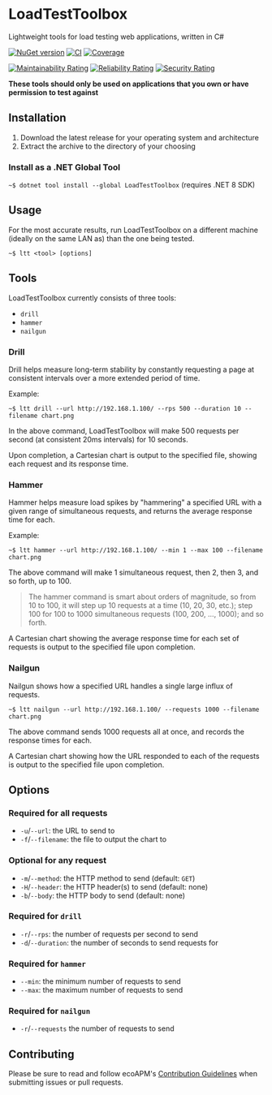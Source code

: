 # LoadTestToolbox

Lightweight tools for load testing web applications, written in C#

[![NuGet version](https://img.shields.io/nuget/v/LoadTestToolbox?logo=nuget&label=Install)](https://nuget.org/packages/LoadTestToolbox)
[![CI](https://github.com/ecoAPM/LoadTestToolbox/actions/workflows/CI.yml/badge.svg)](https://github.com/ecoAPM/LoadTestToolbox/actions/workflows/CI.yml)
[![Coverage](https://sonarcloud.io/api/project_badges/measure?project=ecoAPM_LoadTestToolbox&metric=coverage)](https://sonarcloud.io/dashboard?id=ecoAPM_LoadTestToolbox)

[![Maintainability Rating](https://sonarcloud.io/api/project_badges/measure?project=ecoAPM_LoadTestToolbox&metric=sqale_rating)](https://sonarcloud.io/dashboard?id=ecoAPM_LoadTestToolbox)
[![Reliability Rating](https://sonarcloud.io/api/project_badges/measure?project=ecoAPM_LoadTestToolbox&metric=reliability_rating)](https://sonarcloud.io/dashboard?id=ecoAPM_LoadTestToolbox)
[![Security Rating](https://sonarcloud.io/api/project_badges/measure?project=ecoAPM_LoadTestToolbox&metric=security_rating)](https://sonarcloud.io/dashboard?id=ecoAPM_LoadTestToolbox)

**These tools should only be used on applications that you own or have permission to test against**

## Installation

1. Download the latest release for your operating system and architecture
1. Extract the archive to the directory of your choosing

### Install as a .NET Global Tool

`~$ dotnet tool install --global LoadTestToolbox` (requires .NET 8 SDK)

## Usage

For the most accurate results, run LoadTestToolbox on a different machine (ideally on the same LAN as) than the one being tested.

`~$ ltt <tool> [options]`

## Tools

LoadTestToolbox currently consists of three tools:
- `drill`
- `hammer`
- `nailgun`

### Drill

Drill helps measure long-term stability by constantly requesting a page at consistent intervals over a more extended period of time.

Example:

   `~$ ltt drill --url http://192.168.1.100/ --rps 500 --duration 10 --filename chart.png`

In the above command, LoadTestToolbox will make 500 requests per second (at consistent 20ms intervals) for 10 seconds.

Upon completion, a Cartesian chart is output to the specified file, showing each request and its response time.

### Hammer

Hammer helps measure load spikes by "hammering" a specified URL with a given range of simultaneous requests, and returns the average response time for each.

Example:

`~$ ltt hammer --url http://192.168.1.100/ --min 1 --max 100 --filename chart.png`

The above command will make 1 simultaneous request, then 2, then 3, and so forth, up to 100.

> The hammer command is smart about orders of magnitude, so from 10 to 100, it will step up 10 requests at a time (10, 20, 30, etc.); step 100 for 100 to 1000 simultaneous requests (100, 200, ..., 1000); and so forth.

A Cartesian chart showing the average response time for each set of requests is output to the specified file upon completion.

### Nailgun

Nailgun shows how a specified URL handles a single large influx of requests.

`~$ ltt nailgun --url http://192.168.1.100/ --requests 1000 --filename chart.png`

The above command sends 1000 requests all at once, and records the response times for each.

A Cartesian chart showing how the URL responded to each of the requests is output to the specified file upon completion.

## Options

### Required for all requests

- `-u`/`--url`: the URL to send to
- `-f`/`--filename`: the file to output the chart to

### Optional for any request

- `-m`/`--method`: the HTTP method to send (default: `GET`)
- `-H`/`--header`: the HTTP header(s) to send (default: none)
- `-b`/`--body`: the HTTP body to send (default: none)

### Required for `drill`

- `-r`/`--rps`: the number of requests per second to send
- `-d`/`--duration`: the number of seconds to send requests for

### Required for `hammer`

- `--min`: the minimum number of requests to send
- `--max`: the maximum number of requests to send

### Required for `nailgun`

- `-r`/`--requests` the number of requests to send

## Contributing

Please be sure to read and follow ecoAPM's [Contribution Guidelines](CONTRIBUTING.md) when submitting issues or pull requests.
